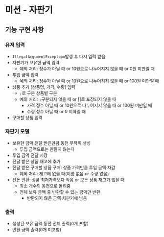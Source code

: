 # 미션 - 자판기
## 기능 구현 사항
### 유저 입력
- `IllegalArgumentExceptopn`발생 후 다시 입력 받음
- 자판기가 보유한 금액 입력
  - 예외 처리: 정수가 아닐 때 or 10원으로 나누어지지 않을 때 or 0원 미만일 때
- 투입 금액 입력
  - 예외 처리: 정수가 아닐 때 or 10원으로 나누어지지 않을 때 or 100원 미만일 때
- 상품 추가 [상품명, 가격, 수량] 입력
  - `;`로 구분 상품별 구분
  - 예외 처리: `;`구분되지 않을 때 or []로 포장되지 않을 때
    - 가격 정수 아닐 때 or 10원으로 나누어지지 않을 때 or 100원 미만일 때 
    - 수량 정수 아닐 때 or 0 이하일 때 
- 구매할 상품 입력 
### 자판기 모델
- 보유한 금액 전달 받은만큼 동전 무작위 생성
  - 투입 금액으로는 만들지 않는다
- 투입 금액 전달 저장
- 전달 받은 상품 재고에 추가 
- 전달 받은 구매할 상품 구매: 상품 가격만큼 투입 금액 차감
  - 예외 처리: 재고에 없을 때(이름 없음 or 수량 없음)
- 잔돈 반환: 상품 최저가격보다 작음 or 모든 상품 재고가 없을 때
  - 최소 개수의 동전으로 돌려줌
  - 전체 보유 금액 중 반환할 수 있는 금액만 반환
    - 반환되지 않은 금액 자판기에 남음
### 출력 
- 생성된 보유 금액 동전 전체 출력(0개 포함)
- 반환 금액 출력(0개 미포함)